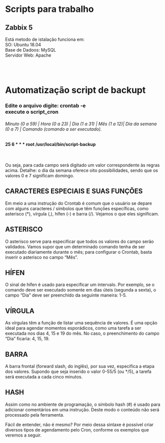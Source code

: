 <h1>Scripts para trabalho</h1>
<h2>Zabbix 5</h2>
<p>Está metodo de istalação funciona em:<br/>
 SO: Ubuntu 18.04<br/>
 Base de Dadoos: MySQL<br/>
 Servidor Web: Apache
</p>
<br/><br/>
<h1>Automatização script de backupt <br/></h1>
<h3>Edite o arquivo digite: crontab -e<br/> execute o script_cron </h3>
<h6>Minuto (0 a 59) | Hora (0 a 23) | Dia (1 a 31) | Mês (1 a 12)| Dia da semana (0 a 7) | Comando (comando a ser executado).</br></h6>
<h4>25 6 * * * root /usr/local/bin/script-backup</h4><br/>
<p>Ou seja, para cada campo será digitado um valor correspondente às regras acima. Detalhe: o dia da semana oferece oito possibilidades, sendo que os valores 0 e 7 significam domingo.<br/>

<h2>CARACTERES ESPECIAIS E SUAS FUNÇÕES</h2>
Em meio a uma instrução do Crontab é comum que o usuário se depare com alguns caracteres / símbolos que têm funções específicas, como asterisco (*), vírgula (,), hífen (-) e barra (/). Vejamos o que eles significam.<br/>

<h2>ASTERISCO</h2>
O asterisco serve para especificar que todos os valores do campo serão validados. Vamos supor que um determinado comando tenha de ser executado diariamente durante o mês; para configurar o Crontab, basta inserir o asterisco no campo “Mês”.<br/>

<h2>HÍFEN</h2>
O sinal de hífen é usado para especificar um intervalo. Por exemplo, se o comando deve ser executado somente em dias úteis (segunda a sexta), o campo “Dia” deve ser preenchido da seguinte maneira: 1-5.<br/>

<h2>VÍRGULA</h2>
As vírgulas têm a função de listar uma sequência de valores. É uma opção ideal para agendar momentos esporádicos, como uma tarefa a ser executada nos dias 4, 15 e 19 do mês. No caso, o preenchimento do campo “Dia” ficaria: 4, 15, 19.<br/>

<h2>BARRA</h2>
A barra frontal (forward slash, do inglês), por sua vez, especifica a etapa dos valores. Supondo que seja inserido o valor 0-55/5 (ou */5), a tarefa será executada a cada cinco minutos.<br/>

<h2>HASH</h2>
Assim como no ambiente de programação, o símbolo hash (#) é usado para adicionar comentários em uma instrução. Deste modo o conteúdo não será processado pela ferramenta.

Fácil de entender, não é mesmo? Por meio dessa sintaxe é possível criar diversos tipos de agendamento pelo Cron, conforme os exemplos que veremos a seguir.<br/>

</p>

